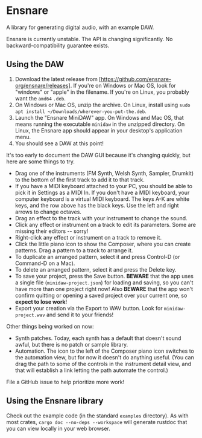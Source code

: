 # Ensnare

A library for generating digital audio, with an example DAW.

Ensnare is currently unstable. The API is changing significantly. No
backward-compatibility guarantee exists.

## Using the DAW

1. Download the latest release from
   [https://github.com/ensnare-org/ensnare/releases]. If you're on Windows or
   Mac OS, look for "windows" or "apple" in the filename. If you're on Linux,
   you probably want the `amd64` `.deb`.
2. On Windows or Mac OS, unzip the archive. On Linux, install using
   `sudo apt install ~/Downloads/wherever-you-put-the.deb`.
3. Launch the "Ensnare MiniDAW" app. On Windows and Mac OS, that means running
   the executable `minidaw` in the unzipped directory. On Linux, the Ensnare app
   should appear in your desktop's application menu.
4. You should see a DAW at this point!

It's too early to document the DAW GUI because it's changing quickly, but here
are some things to try.

- Drag one of the instruments (FM Synth, Welsh Synth, Sampler, Drumkit) to the
  bottom of the first track to add it to that track.
- If you have a MIDI keyboard attached to your PC, you should be able to pick it
  in Settings as a MIDI In. If you don't have a MIDI keyboard, your computer
  keyboard is a virtual MIDI keyboard. The keys A-K are white keys, and the row
  above has the black keys. Use the left and right arrows to change octaves.
- Drag an effect to the track with your instrument to change the sound.
- Click any effect or instrument on a track to edit its parameters. Some are
  missing their editors -- sorry!
- Right-click any effect or instrument on a track to remove it.
- Click the little piano icon to show the Composer, where you can create
  patterns. Drag a pattern to a track to arrange it.
- To duplicate an arranged pattern, select it and press Control-D (or Command-D
  on a Mac).
- To delete an arranged pattern, select it and press the Delete key.
- To save your project, press the Save button. **BEWARE** that the app uses a
  single file (`minidaw-project.json`) for loading and saving, so you can't have
  more than one project right now! Also **BEWARE** that the app won't confirm
  quitting or opening a saved project over your current one, so **expect to lose
  work**!
- Export your creation via the Export to WAV button. Look for
  `minidaw-project.wav` and send it to your friends!

Other things being worked on now:

- Synth patches. Today, each synth has a default that doesn't sound awful, but
  there is no patch or sample library.
- Automation. The icon to the left of the Composer piano icon switches to the
  automation view, but for now it doesn't do anything useful. (You can drag the
  path to some of the controls in the instrument detail view, and that will
  establish a link letting the path automate the control.)

File a GitHub issue to help prioritize more work!

## Using the Ensnare library

Check out the example code (in the standard `examples` directory). As with most
crates, `cargo doc --no-deps --workspace` will generate rustdoc that you can
view locally in your web browser.
